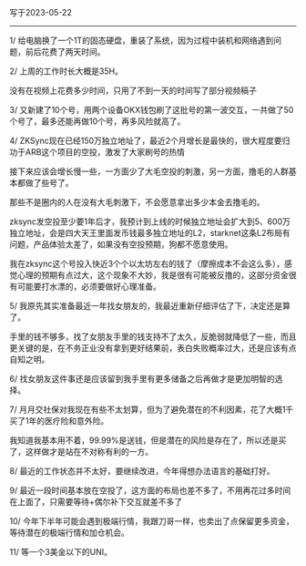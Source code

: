 写于2023-05-22

-----

1/ 给电脑换了一个1T的固态硬盘，重装了系统，因为过程中装机和网络遇到问题，前后花费了两天时间。

2/ 上周的工作时长大概是35H。

没有在视频上花费多少时间，只用了不到一天的时间写了部分视频稿子

3/ 又新建了10个号，用两个设备OKX钱包刷了这批号的第一波交互，一共做了50个号了，最多还能再做10个号，再多风险就高了。

4/ ZKSync现在已经150万独立地址了，最近2个月增长是最快的，很大程度要归功于ARB这个项目的空投，激发了大家刷号的热情

接下来应该会增长慢一些，一方面少了大毛空投的刺激，另一方面，撸毛的人群基本都做了些号了。

那些不是圈内的人在没有大毛刺激下，不会愿意拿出多少本金去撸毛的。

zksync发空投至少要1年后才，我预计到上线的时候独立地址会扩大到5、600万独立地址，会是四大天王里面发币钱最多独立地址的L2，starknet这条L2布局有问题，产品体验太差了，如果没有空投预期，狗都不愿意使用。

我在zksync这个号投入快近3个个以太坊左右的钱了（摩擦成本不会这么多），感觉心理的预期有点过大，这个现象不大妙，我是很有可能被反撸的，这部分资金很有可能要打水漂的，必须要做好心理准备。

5/ 我原先其实准备最近一年找女朋友的，我最近重新仔细评估了下，决定还是算了。

手里的钱不够多，找了女朋友手里的钱支持不了太久，反脆弱就降低了一些，而且更关键的是，在不务正业没有拿到更好结果前，表白失败概率过大，还是应该有点自知之明。

6/ 找女朋友这件事还是应该留到我手里有更多储备之后再做才是更加明智的选择。

7/ 月月交社保对我现在有些不太划算，但为了避免潜在的不利因素，花了大概1千买了1年的医疗险和意外险。

我知道我基本用不着，99.99%是送钱，但是潜在的风险是存在了，所以还是买了，这样做才是站在不对称有利的一方。

8/ 最近的工作状态并不太好，要继续改进，今年得想办法语言的基础打好。

9/ 最近一段时间基本放在空投了，这方面的布局也差不多了，不用再花过多时间在上面了，只需要等待+偶尔补下交互就差不多了

10/ 今年下半年可能会遇到极端行情，我跟刀哥一样，也卖出了点保留更多资金，等待潜在的极端行情和加仓机会。

11/ 等一个3美金以下的UNI。

